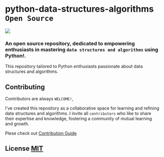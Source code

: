 # python-data-structures-algorithms `Open Source`
<img src="https://img.shields.io/badge/python-3670A0?style=for-the-badge&logo=python&logoColor=ffdd54" />

### An open source repository, dedicated to empowering enthusiasts in mastering ``data structures and algorithms`` using Python!.
This repository tailored to Python enthusiasts passionate about data structures and algorithms.


## Contributing
Contributors are always `WELCOME!`, 

I've created this repository as a collaborative space for learning and refining data structures and algorithms. I invite all ```contributors``` who like to share their expertise and knowledge, fostering a community of mutual learning and growth.

Plese check out [Contribution Guide](CONTRIBUTING.md)

## License  [MIT](LICENSE)

